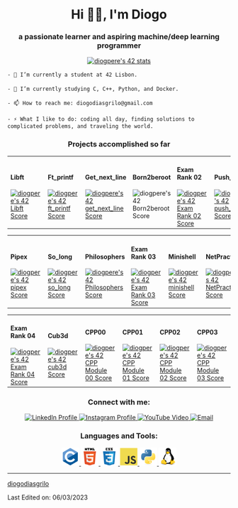 <h1 align="center">Hi 👋🏽, I'm Diogo <!-- <img height="100" src="https://emoji.gg/assets/emoji/7841_EeveeVibe.gif"> --> </h1>
<h3 align="center">a passionate learner and aspiring machine/deep learning programmer</h3>

<div align="center">
    <a href="https://github.com/JaeSeoKim/badge42">
        <img src="https://badge42.vercel.app/api/v2/clje6kj09004408moe7dytvgi/stats?cursusId=21&coalitionId=112" alt="diogpere's 42 stats" />
    </a>
</div>

<div align="left">
    
    - 🔭 I’m currently a student at 42 Lisbon.
    
    - 🌱 I’m currently studying C, C++, Python, and Docker.
    
    - 📫 How to reach me: diogodiasgrilo@gmail.com
    
    - ⚡ What I like to do: coding all day, finding solutions to complicated problems, and traveling the world.
    
</div>

<h3 align="center">Projects accomplished so far</h3>

<table style="width:100%">
  <tr>
    <td>
      <h4 align="left">Libft</h4>
      <a href="https://github.com/diogodiasgrilo/Libft_42">
        <img src="https://badge42.vercel.app/api/v2/clje6kj09004408moe7dytvgi/project/3062416" alt="diogpere's 42 Libft Score" />
      </a>
    </td>
    <td>
      <h4 align="left">Ft_printf</h4>
      <a href="https://github.com/diogodiasgrilo/Ft_Printf_42">
        <img src="https://badge42.vercel.app/api/v2/clje6kj09004408moe7dytvgi/project/3064714" alt="diogpere's 42 ft_printf Score" />
      </a>
    </td>
    <td>
      <h4 align="left">Get_next_line</h4>
        <a href="https://github.com/diogodiasgrilo/Gnl_42"><img src="https://badge42.vercel.app/api/v2/clje6kj09004408moe7dytvgi/project/3065656"                 alt="diogpere's 42 get_next_line Score" /></a>
    </td>
    <td>
      <h4 align="left">Born2beroot</h4>
        <img src="https://badge42.vercel.app/api/v2/clje6kj09004408moe7dytvgi/project/3070473" alt="diogpere's 42                 
        Born2beroot Score" />
    </td>
    <td>
      <h4 align="left">Exam Rank 02</h4>
        <a href=""><img src="https://badge42.vercel.app/api/v2/clje6kj09004408moe7dytvgi/project/3071105" alt="diogpere's 42 Exam Rank 02 Score" />            </a>
    </td>
    <td>
      <h4 align="left">Push_swap</h4>
        <a href="https://github.com/diogodiasgrilo/Push_Swap_42"><img                                                                         
       src="https://badge42.vercel.app/api/v2/clje6kj09004408moe7dytvgi/project/3074867" alt="diogpere's 42 push_swap Score" /></a>
    </td>
  </tr>
</table>

<table style="width:100%">
    <tr>
        <td>
            <h4 align="left">Pipex</h4>
            <a href="https://github.com/diogodiasgrilo/Pipex_42"><img 
            src="https://badge42.vercel.app/api/v2/clje6kj09004408moe7dytvgi/project/3082715" alt="diogpere's 42 pipex Score" /></a>
        </td>
        <td>
            <h4 align="left">So_long</h4>
            <a href="https://github.com/diogodiasgrilo/So_long_42"><img 
            src="https://badge42.vercel.app/api/v2/clje6kj09004408moe7dytvgi/project/3085312" alt="diogpere's 42 so_long Score" /></a>
        </td>
        <td>
            <h4 align="left">Philosophers</h4>
            <a href="https://github.com/diogodiasgrilo/Philosophers_42"><img 
            src="https://badge42.vercel.app/api/v2/clje6kj09004408moe7dytvgi/project/3092068" alt="diogpere's 42 Philosophers Score" /></a>
        </td>
        <td>
            <h4 align="left">Exam Rank 03</h4>
            <a href=""><img src="https://badge42.vercel.app/api/v2/clje6kj09004408moe7dytvgi/project/3094452" alt="diogpere's 42                                    Exam Rank 03 Score" /></a>
        </td>
        <td>
            <h4 align="left">Minishell</h4>
            <a href="https://github.com/MM1212/minishell"><img src="https://badge42.vercel.app/api/v2/clje6kj09004408moe7dytvgi/project/3106281"                 alt="diogpere's 42 minishell Score" /></a>
        </td>
        <td>
            <h4 align="left">NetPractice</h4>
            <a href="https://github.com/diogodiasgrilo/NetPratice_42"><img                 
            src="https://badge42.vercel.app/api/v2/clje6kj09004408moe7dytvgi/project/3112176" alt="diogpere's 42 NetPractice Score" /></a>
            </td>
    </tr>
</table>

<table style="width:100%">
    <tr>
        <td>
            <h4 align="left">Exam Rank 04</h4>
            <a href=""><img src="https://badge42.vercel.app/api/v2/clje6kj09004408moe7dytvgi/project/3112221" alt="diogpere's 42 Exam Rank 04 Score"             /></a>
        </td>
        <td>
            <h4 align="left">Cub3d</h4>
            <a href="https://github.com/diogodiasgrilo/Cub3d_42"><img             
            src="https://badge42.vercel.app/api/v2/clje6kj09004408moe7dytvgi/project/3131153" alt="diogpere's 42 cub3d Score" /></a>
        </td>
        <td>
            <h4 align="left">CPP00</h4>
            <a href="https://github.com/diogodiasgrilo/CPP00_to_CPP09_42"><img         
            src="https://badge42.vercel.app/api/v2/clje6kj09004408moe7dytvgi/project/3134393" alt="diogpere's 42 CPP Module 00 Score" /></a>
        </td>
        <td>
            <h4 align="left">CPP01</h4>
            <a href="https://github.com/diogodiasgrilo/CPP00_to_CPP09_42"><img 
            src="https://badge42.vercel.app/api/v2/clje6kj09004408moe7dytvgi/project/3135034" alt="diogpere's 42 CPP Module 01 Score" /></a>
        </td>
        <td>
            <h4 align="left">CPP02</h4>
            <a href="https://github.com/diogodiasgrilo/CPP00_to_CPP09_42"><img 
            src="https://badge42.vercel.app/api/v2/clje6kj09004408moe7dytvgi/project/3138178" alt="diogpere's 42 CPP Module 02 Score" /></a>
        </td>
        <td>
            <h4 align="left">CPP03</h4>
            <a href="https://github.com/diogodiasgrilo/CPP00_to_CPP09_42"><img 
            src="https://badge42.vercel.app/api/v2/clje6kj09004408moe7dytvgi/project/3138579" alt="diogpere's 42 CPP Module 03 Score" /></a>
        </td>
    </tr>
</table>

<h3 align="center">Connect with me:</h3>
<div align="center">
  <a href="https://www.linkedin.com/in/diogo-dias-b838231a4/" onclick="window.open(this.href,'_blank'); return false;">
    <img src="https://img.shields.io/badge/LinkedIn-0077B5?style=for-the-badge&logo=linkedin&logoColor=white" alt="LinkedIn Profile" />
  </a>
  <a href="https://www.instagram.com/made2travel/" onclick="window.open(this.href,'_blank'); return false;">
    <img src="https://img.shields.io/badge/Instagram-E4405F?style=for-the-badge&logo=instagram&logoColor=white" alt="Instagram Profile" />
  </a>
  <a href="https://www.youtube.com/watch?v=m4Na3_iDsKA" onclick="window.open(this.href,'_blank'); return false;">
    <img src="https://img.shields.io/badge/YouTube-FF0000?style=for-the-badge&logo=youtube&logoColor=white" alt="YouTube Video" />
  </a>
  <!--
  <a href="https://twitter.com/brantlauro" onclick="window.open(this.href,'_blank'); return false;">
    <img src="https://img.shields.io/badge/Twitter-1DA1F2?style=for-the-badge&logo=twitter&logoColor=white" alt="Twitter Profile" />
  </a>
  -->
  <a href="mailto:produtor.diogodiasgrilo@gmail.com" onclick="window.open(this.href,'_blank'); return false;">
    <img src="https://img.shields.io/badge/Gmail-D14836?style=for-the-badge&logo=gmail&logoColor=white" alt="Email" />
  </a>
</div>

<h3 align="center">Languages and Tools:</h3>

<p align="center"> 
  <a href="https://www.linux.org/" target="_blank"> 
    <img src="https://raw.githubusercontent.com/devicons/devicon/master/icons/c/c-original.svg" alt="c" width="40" height="40"/> 
  </a> 
  <a href="https://www.w3.org/html/" target="_blank"> 
    <img src="https://raw.githubusercontent.com/devicons/devicon/master/icons/html5/html5-original-wordmark.svg" alt="html5" width="40" height="40"/> 
  </a>
  <a href="https://www.w3schools.com/css/" target="_blank"> 
    <img src="https://raw.githubusercontent.com/devicons/devicon/master/icons/css3/css3-original-wordmark.svg" alt="css3" width="40" height="40"/> 
  </a>  
  <a href="https://developer.mozilla.org/en-US/docs/Web/JavaScript" target="_blank"> 
    <img src="https://raw.githubusercontent.com/devicons/devicon/master/icons/javascript/javascript-original.svg" alt="javascript" width="40" height="40"/> 
  </a>
  <a href="https://www.python.org" target="_blank"> 
    <img src="https://raw.githubusercontent.com/devicons/devicon/master/icons/python/python-original.svg" alt="python" width="40" height="40"/> 
  </a> 
  <a href="https://www.linux.org/" target="_blank"> 
    <img src="https://raw.githubusercontent.com/devicons/devicon/master/icons/linux/linux-original.svg" alt="linux" width="40" height="40"/> 
  </a> 
</p>

------

[diogodiasgrilo](https://github.com/diogodiasgrilo)

Last Edited on: 06/03/2023
